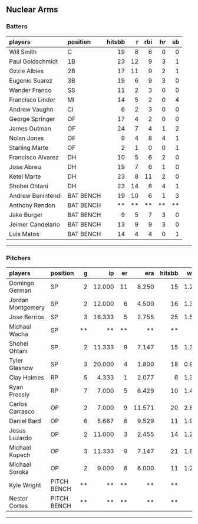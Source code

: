 ## Nuclear Arms

### Batters

 
|players           |position  | hitsbb|  r| rbi| hr| sb| 
|:-----------------|:---------|------:|--:|---:|--:|--:| 
|Will Smith        |C         |     19|  8|   6|  0|  0| 
|Paul Goldschmidt  |1B        |     23| 12|   9|  3|  1| 
|Ozzie Albies      |2B        |     17| 11|   9|  2|  1| 
|Eugenio Suarez    |3B        |     19|  6|   9|  3|  0| 
|Wander Franco     |SS        |     11|  2|   3|  0|  0| 
|Francisco Lindor  |MI        |     14|  5|   2|  0|  4| 
|Andrew Vaughn     |CI        |      6|  2|   3|  0|  0| 
|George Springer   |OF        |     17|  4|   2|  0|  0| 
|James Outman      |OF        |     24|  7|   4|  1|  2| 
|Nolan Jones       |OF        |      9|  4|   8|  4|  1| 
|Starling Marte    |OF        |      2|  1|   0|  0|  1| 
|Francisco Alvarez |DH        |     10|  5|   6|  2|  0| 
|Jose Abreu        |DH        |     19|  7|   6|  1|  0| 
|Ketel Marte       |DH        |     23|  8|  11|  2|  0| 
|Shohei Ohtani     |DH        |     23| 14|   6|  4|  1| 
|Andrew Benintendi |BAT BENCH |     19| 10|   6|  1|  3| 
|Anthony Rendon    |BAT BENCH |     **| **|  **| **| **| 
|Jake Burger       |BAT BENCH |      9|  5|   7|  3|  0| 
|Jeimer Candelario |BAT BENCH |     13|  9|   9|  3|  0| 
|Luis Matos        |BAT BENCH |     14|  4|   4|  0|  1| 


* * *

### Pitchers

 
|players           |position    |  g|     ip| er|    era| hitsbb|  whip| so|  w| sv| 
|:-----------------|:-----------|--:|------:|--:|------:|------:|-----:|--:|--:|--:| 
|Domingo German    |SP          |  2| 12.000| 11|  8.250|     15| 1.250| 18|  0|  0| 
|Jordan Montgomery |SP          |  2| 12.000|  6|  4.500|     16| 1.333|  9|  0|  0| 
|Jose Berrios      |SP          |  3| 16.333|  5|  2.755|     25| 1.531| 16|  0|  0| 
|Michael Wacha     |SP          | **|     **| **|     **|     **|    **| **| **| **| 
|Shohei Ohtani     |SP          |  2| 11.333|  9|  7.147|     15| 1.324| 16|  1|  0| 
|Tyler Glasnow     |SP          |  3| 20.000|  4|  1.800|     18| 0.900| 24|  2|  0| 
|Clay Holmes       |RP          |  5|  4.333|  1|  2.077|      6| 1.385|  3|  0|  4| 
|Ryan Pressly      |RP          |  7|  7.000|  5|  6.429|     10| 1.429|  8|  1|  4| 
|Carlos Carrasco   |OP          |  2|  7.000|  9| 11.571|     20| 2.857|  7|  0|  0| 
|Daniel Bard       |OP          |  6|  5.667|  6|  9.529|     11| 1.941|  6|  1|  0| 
|Jesus Luzardo     |OP          |  2| 11.000|  3|  2.455|     14| 1.273| 15|  0|  0| 
|Michael Kopech    |OP          |  3| 11.333|  9|  7.147|     21| 1.853| 10|  1|  0| 
|Michael Soroka    |OP          |  2|  9.000|  6|  6.000|     11| 1.222|  7|  1|  0| 
|Kyle Wright       |PITCH BENCH | **|     **| **|     **|     **|    **| **| **| **| 
|Nestor Cortes     |PITCH BENCH | **|     **| **|     **|     **|    **| **| **| **| 


* * *


